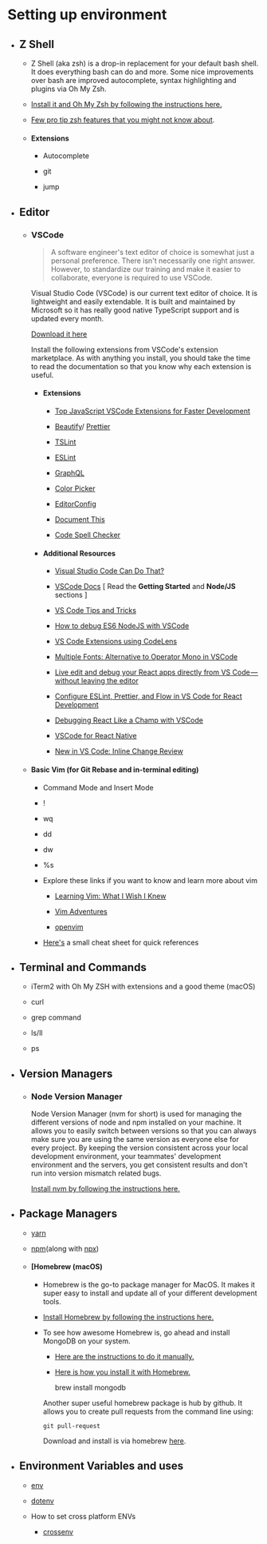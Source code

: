 # Setting up environment

- ## Z Shell
  - Z Shell (aka zsh) is a drop-in replacement for your default bash shell. It does everything bash can do and more. Some nice improvements over bash are improved autocomplete, syntax highlighting and plugins via Oh My Zsh.

  - [Install it and Oh My Zsh by following the instructions here.](https://github.com/robbyrussell/oh-my-zsh)

  - [Few pro tip zsh features that you might not know about](https://www.slideshare.net/jaguardesignstudio/why-zsh-is-cooler-than-your-shell-16194692).

  - #### Extensions

    - Autocomplete

    - git

    - jump

- ## Editor

  - ### VSCode

    > A software engineer's text editor of choice is somewhat just a personal preference. There isn't necessarily one right answer. However, to standardize our training and make it easier to collaborate, everyone is required to use VSCode.

    Visual Studio Code (VSCode) is our current text editor of choice. It is lightweight and easily extendable. It is built and maintained by Microsoft so it has really good native TypeScript support and is updated every month.

    [Download it here](https://code.visualstudio.com/)

    Install the following extensions from VSCode's extension marketplace. As with anything you install, you should take the time to read the documentation so that you know why each extension is useful.

    - #### Extensions
      - [Top JavaScript VSCode Extensions for Faster Development](https://codeburst.io/top-javascript-vscode-extensions-for-faster-development-c687c39596f5)

      - [Beautify](https://marketplace.visualstudio.com/items?itemName=HookyQR.beautify)/ [Prettier](https://marketplace.visualstudio.com/items?itemName=esbenp.prettier-vscode)

      - [TSLint](https://marketplace.visualstudio.com/items?itemName=eg2.tslint)

      - [ESLint](https://marketplace.visualstudio.com/items?itemName=dbaeumer.vscode-eslint)

      - [GraphQL](https://marketplace.visualstudio.com/items?itemName=kumar-harsh.graphql-for-vscode)

      - [Color Picker](https://marketplace.visualstudio.com/items?itemName=anseki.vscode-color)

      - [EditorConfig](https://marketplace.visualstudio.com/items?itemName=EditorConfig.EditorConfig)

      - [Document This](https://marketplace.visualstudio.com/items?itemName=joelday.docthis)

      - [Code Spell Checker](https://marketplace.visualstudio.com/items?itemName=streetsidesoftware.code-spell-checker)

    - #### Additional Resources
      - [Visual Studio Code Can Do That?](http://vscodecandothat.com/)

      - [VSCode Docs](https://code.visualstudio.com/docs) [ Read the **Getting Started** and **Node/JS** sections ]

      - [VS Code Tips and Tricks](https://code.visualstudio.com/docs/getstarted/tips-and-tricks)

      - [How to debug ES6 NodeJS with VSCode](https://medium.com/@katopz/how-to-debug-es6-nodejs-with-vscode-8d00bd6c4f94)

      - [VS Code Extensions using CodeLens](https://medium.com/@waderyan_/vs-code-extensions-using-codelens-f0f452b1dd8b)

      - [Multiple Fonts: Alternative to Operator Mono in VSCode](https://medium.com/@zamamohammed/multiple-fonts-alternative-to-operator-mono-in-vscode-7745b52120a0)

      - [Live edit and debug your React apps directly from VS Code — without leaving the editor](https://medium.com/@auchenberg/live-edit-and-debug-your-react-apps-directly-from-vs-code-without-leaving-the-editor-3da489ed905f)

      - [Configure ESLint, Prettier, and Flow in VS Code for React Development](https://hackernoon.com/configure-eslint-prettier-and-flow-in-vs-code-for-react-development-c9d95db07213)

      - [Debugging React Like a Champ with VSCode](https://hackernoon.com/debugging-react-like-a-champ-with-vscode-66281760037)

      - [VSCode for React Native](https://medium.com/react-native-training/vscode-for-react-native-526ec4a368ce)

      - [New in VS Code: Inline Change Review](https://medium.com/fhinkel/new-in-vs-code-inline-change-review-d43df04ea264)

  - #### Basic Vim (for Git Rebase and in-terminal editing)

    - Command Mode and Insert Mode

    - !

    - wq

    - dd

    - dw

    - %s

    - Explore these links if you want to know and learn more about vim
      - [Learning Vim: What I Wish I Knew](https://medium.freecodecamp.org/learn-linux-vim-basic-features-19134461ab85)

      - [Vim Adventures](https://vim-adventures.com/)

      - [openvim](http://www.openvim.com/tutorial.html)

    - [Here's](https://vim.rtorr.com/) a small cheat sheet for quick references

- ## Terminal and Commands

  - iTerm2 with Oh My ZSH with extensions and a good theme (macOS)

  - curl

  - grep command

  - ls/ll

  - ps

- ## Version Managers

  - ### Node Version Manager

    Node Version Manager (nvm for short) is used for managing the different versions of node and npm installed on your machine. It allows you to easily switch between versions so that you can always make sure you are using the same version as everyone else for every project. By keeping the version consistent across your local development environment, your teammates' development environment and the servers, you get consistent results and don't run into version mismatch related bugs.

    [Install nvm by following the instructions here.](https://github.com/creationix/nvm)

- ## Package Managers

  - [yarn](https://yarnpkg.com/lang/en/)

  - [npm](https://docs.npmjs.com/getting-started/what-is-npm)(along with [npx](https://medium.com/@maybekatz/introducing-npx-an-npm-package-runner-55f7d4bd282b))

  - #### [Homebrew (macOS)

    - Homebrew is the go-to package manager for MacOS. It makes it super easy to install and update all of your different development tools.

    - [Install Homebrew by following the instructions here.](https://brew.sh/)

    - To see how awesome Homebrew is, go ahead and install MongoDB on your system.
    
      - [Here are the instructions to do it manually.](https://docs.mongodb.com/manual/tutorial/install-mongodb-on-os-x/#install-mongodb-community-edition-manually)

      - [Here is how you install it with Homebrew.](https://docs.mongodb.com/manual/tutorial/install-mongodb-on-os-x/#install-mongodb-community-edition-with-homebrew)

          brew install mongodb

      Another super useful homebrew package is hub by github. It allows you to create pull requests from the command line using:

          git pull-request

      Download and install is via homebrew [here](https://hub.github.com/).

- ## Environment Variables and uses

  - [env](https://medium.freecodecamp.org/heres-how-you-can-actually-use-node-environment-variables-8fdf98f53a0a)

  - [dotenv](https://github.com/motdotla/dotenv)

  - How to set cross platform ENVs

    - [crossenv](https://github.com/kentcdodds/cross-env)
